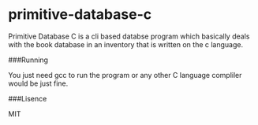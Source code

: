 # primitive-database-c

Primitive Database C is a cli based databse program which basically deals with the book database in an inventory that is written on the c language.

###Running

You just need gcc to run the program or any other C language compliler would be just fine.

###Lisence

MIT
